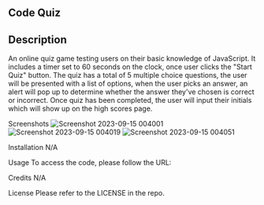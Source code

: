 ## Code Quiz

## Description

An online quiz game testing users on their basic knowledge of JavaScript. It includes a timer set to 60 seconds on the clock, once user clicks the "Start Quiz" button. The quiz has a total of 5 multiple choice questions, the user will be presented with a list of options, when the user picks an answer, an alert will pop up to determine whether the answer they've chosen is correct or incorrect. Once quiz has been completed, the user will input their initials which will show up on the high scores page.

Screenshots
![Screenshot 2023-09-15 004001](https://github.com/itsbbea/code-quiz/assets/137044035/9717ab9f-62a7-44a7-96f2-82b8352fc921)
![Screenshot 2023-09-15 004019](https://github.com/itsbbea/code-quiz/assets/137044035/c6db1c7b-ea20-4974-94a2-8e501f895548)
![Screenshot 2023-09-15 004051](https://github.com/itsbbea/code-quiz/assets/137044035/5595c6da-2dce-4f1b-b55e-4c97cf6f673b)


Installation
N/A

Usage
To access the code, please follow the URL:  

Credits
N/A

License
Please refer to the LICENSE in the repo.
